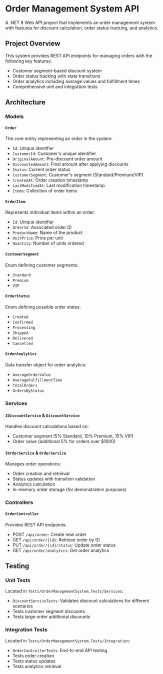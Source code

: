# Order Management System API

A .NET 8 Web API project that implements an order management system with features for discount calculation, order status tracking, and analytics.

## Project Overview

This system provides REST API endpoints for managing orders with the following key features:
- Customer segment-based discount system
- Order status tracking with state transitions
- Order analytics including average values and fulfillment times
- Comprehensive unit and integration tests

## Architecture

### Models

#### `Order`
The core entity representing an order in the system:
- `Id`: Unique identifier
- `CustomerId`: Customer's unique identifier
- `OriginalAmount`: Pre-discount order amount
- `DiscountedAmount`: Final amount after applying discounts
- `Status`: Current order status
- `CustomerSegment`: Customer's segment (Standard/Premium/VIP)
- `CreatedAt`: Order creation timestamp
- `LastModifiedAt`: Last modification timestamp
- `Items`: Collection of order items

#### `OrderItem`
Represents individual items within an order:
- `Id`: Unique identifier
- `OrderId`: Associated order ID
- `ProductName`: Name of the product
- `UnitPrice`: Price per unit
- `Quantity`: Number of units ordered

#### `CustomerSegment`
Enum defining customer segments:
- `Standard`
- `Premium`
- `VIP`

#### `OrderStatus`
Enum defining possible order states:
- `Created`
- `Confirmed`
- `Processing`
- `Shipped`
- `Delivered`
- `Cancelled`

#### `OrderAnalytics`
Data transfer object for order analytics:
- `AverageOrderValue`
- `AverageFulfillmentTime`
- `TotalOrders`
- `OrdersByStatus`

### Services

#### `IDiscountService` & `DiscountService`
Handles discount calculations based on:
- Customer segment (5% Standard, 10% Premium, 15% VIP)
- Order value (additional 5% for orders over $1000)

#### `IOrderService` & `OrderService`
Manages order operations:
- Order creation and retrieval
- Status updates with transition validation
- Analytics calculation
- In-memory order storage (for demonstration purposes)

### Controllers

#### `OrderController`
Provides REST API endpoints:
- POST `/api/order`: Create new order
- GET `/api/order/{id}`: Retrieve order by ID
- PUT `/api/order/{id}/status`: Update order status
- GET `/api/order/analytics`: Get order analytics

## Testing

### Unit Tests
Located in `Tests/OrderManagementSystem.Tests/Services`:
- `DiscountServiceTests`: Validates discount calculations for different scenarios
- Tests customer segment discounts
- Tests large order additional discounts

### Integration Tests
Located in `Tests/OrderManagementSystem.Tests/Integration`:
- `OrderControllerTests`: End-to-end API testing
- Tests order creation
- Tests status updates
- Tests analytics retrieval
